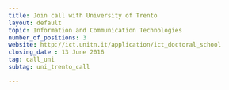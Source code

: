 ```yaml
---
title: Join call with University of Trento
layout: default
topic: Information and Communication Technologies
number_of_positions: 3
website: http://ict.unitn.it/application/ict_doctoral_school
closing_date : 13 June 2016
tag: call_uni
subtag: uni_trento_call

---
```

